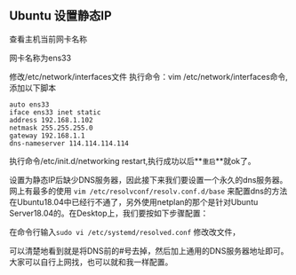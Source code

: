 ## Ubuntu 设置静态IP

查看主机当前网卡名称 

网卡名称为ens33

修改/etc/network/interfaces文件 
执行命令：vim /etc/network/interfaces命令,添加以下脚本

    auto ens33
    iface ens33 inet static
    address 192.168.1.102
    netmask 255.255.255.0
    gateway 192.168.1.1
    dns-nameserver 114.114.114.114


执行命令/etc/init.d/networking restart,执行成功以后**`重启`**就ok了。



设置为静态IP后缺少DNS服务器，因此接下来我们要设置一个永久的dns服务器。网上有最多的使用 `vim /etc/resolvconf/resolv.conf.d/base` 来配置dns的方法在Ubuntu18.04中已经行不通了，另外使用netplan的那个是针对Ubuntu Server18.04的。在Desktop上，我们要按如下步骤配置：

在命令行输入`sudo vi /etc/systemd/resolved.conf` 修改改文件，

可以清楚地看到就是将DNS前的#号去掉，然后加上通用的DNS服务器地址即可。大家可以自行上网找，也可以就和我一样配置。

